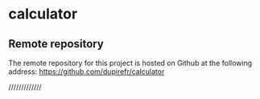 # calculator

## Remote repository

The remote repository for this project is hosted on Github at the following address: https://github.com/dupirefr/calculator


/////////////
